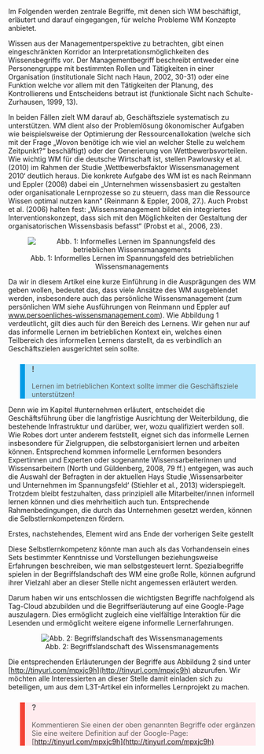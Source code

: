 <!-- filename: 01_Grundlagen_des_Wissensmanagements.md -->
<!-- title: Grundlagen des Wissensmanagements -->

Im Folgenden werden zentrale Begriffe, mit denen sich WM beschäftigt, erläutert und darauf eingegangen, für welche Probleme WM Konzepte anbietet.

Wissen aus der Managementperspektive zu betrachten, gibt einen eingeschränkten Korridor an Interpretationsmöglichkeiten des Wissensbegriffs vor. Der Managementbegriff beschreibt entweder eine Personengruppe mit bestimmten Rollen und Tätigkeiten in einer Organisation (institutionale Sicht nach Haun, 2002, 30-31) oder eine Funktion welche vor allem mit den Tätigkeiten der Planung, des Kontrollierens und Entscheidens betraut ist (funktionale Sicht nach Schulte-Zurhausen, 1999, 13).

In beiden Fällen zielt WM darauf ab, Geschäftsziele systematisch zu unterstützen. WM dient also der Problemlösung ökonomischer Aufgaben wie beispielsweise der Optimierung der Ressourcenallokation (welche sich mit der Frage „Wovon benötige ich wie viel an welcher Stelle zu welchem Zeitpunkt?“ beschäftigt) oder der Generierung von Wettbewerbsvorteilen. Wie wichtig WM für die deutsche Wirtschaft ist, stellen Pawlowsky et al. (2010) im Rahmen der Studie ‚Wettbewerbsfaktor Wissensmanagement 2010‘ deutlich heraus. Die konkrete Aufgabe des WM ist es nach Reinmann und Eppler (2008) dabei ein „Unternehmen wissensbasiert zu gestalten oder organisationale Lernprozesse so zu steuern, dass man die Ressource Wissen optimal nutzen kann“ (Reinmann &amp; Eppler, 2008, 27.). Auch Probst et al. (2006) halten fest: „Wissensmanagement bildet ein integriertes Interventionskonzept, dass sich mit den Möglichkeiten der Gestaltung der organisatorischen Wissensbasis befasst“ (Probst et al., 2006, 23).

<center><figure>
  <img src="https://raw.githubusercontent.com/ed-tech-at/L3T/refs/heads/main/42_Wissensmanagement/img/01_Informelles_Lernen_im_Spannungsfeld_des_betrieblichen_Wissensmanagements.jpg" alt="Abb. 1: Informelles Lernen im Spannungsfeld des betrieblichen Wissensmanagements">
  <figcaption>Abb. 1: Informelles Lernen im Spannungsfeld des betrieblichen Wissensmanagements</figcaption>
</figure></center>


Da wir in diesem Artikel eine kurze Einführung in die Ausprägungen des WM geben wollen, bedeutet das, dass viele Ansätze des WM ausgeblendet werden, insbesondere auch das persönliche Wissensmanagement (zum persönlichen WM siehe Ausführungen von Reinmann und Eppler auf www.persoenliches-wissensmanagement.com). Wie Abbildung 1 verdeutlicht, gilt dies auch für den Bereich des Lernens. Wir gehen nur auf das informelle Lernen im betrieblichen Kontext ein, welches einen Teilbereich des informellen Lernens darstellt, da es verbindlich an Geschäftszielen ausgerichtet sein sollte.

<blockquote style="background: #B3E5FC; border-left: 10px solid #039BE5">

### !

Lernen im betrieblichen Kontext sollte immer die Geschäftsziele unterstützen!

</blockquote>

Denn wie im Kapitel #unternehmen erläutert, entscheidet die Geschäftsführung über die langfristige Ausrichtung der Weiterbildung, die bestehende Infrastruktur und darüber, wer, wozu qualifiziert werden soll. Wie Robes dort unter anderem feststellt, eignet sich das informelle Lernen insbesondere für Zielgruppen, die selbstorganisiert lernen und arbeiten können. Entsprechend kommen informelle Lernformen besonders Expertinnen und Experten oder sogenannte Wissensarbeiterinnen und Wissensarbeitern (North und Güldenberg, 2008, 79 ff.) entgegen, was auch die Auswahl der Befragten in der aktuellen Hays Studie ‚Wissensarbeiter und Unternehmen im Spannungsfeld‘ (Stiehler et al., 2013) widerspiegelt. Trotzdem bleibt festzuhalten, dass prinzipiell alle Mitarbeiter/innen informell lernen können und dies mehrheitlich auch tun. Entsprechende Rahmenbedingungen, die durch das Unternehmen gesetzt werden, können die Selbstlernkompetenzen fördern.

Erstes, nachstehendes, Element wird ans Ende der vorherigen Seite gestellt

Diese Selbstlernkompetenz könnte man auch als das Vorhandensein eines Sets bestimmter Kenntnisse und Vorstellungen beziehungsweise Erfahrungen beschreiben, wie man selbstgesteuert lernt. Spezialbegriffe spielen in der Begriffslandschaft des WM eine große Rolle, können aufgrund ihrer Vielzahl aber an dieser Stelle nicht angemessen erläutert werden.

Darum haben wir uns entschlossen die wichtigsten Begriffe nachfolgend als Tag-Cloud abzubilden und die Begriffserläuterung auf eine Google-Page auszulagern. Dies ermöglicht zugleich eine vielfältige Interaktion für die Lesenden und ermöglicht weitere eigene informelle Lernerfahrungen.

<center><figure>
  <img src="https://raw.githubusercontent.com/ed-tech-at/L3T/refs/heads/main/42_Wissensmanagement/img/02_Begriffslandschaft_des_Wissensmanagements.jpg" alt="Abb. 2: Begriffslandschaft des Wissensmanagements">
  <figcaption>Abb. 2: Begriffslandschaft des Wissensmanagements</figcaption>
</figure></center>


Die entsprechenden Erläuterungen der Begriffe aus Abbildung 2 sind unter [http://tinyurl.com/mpxjc9h](http://tinyurl.com/mpxjc9h) abzurufen. Wir möchten alle Interessierten an dieser Stelle damit einladen sich zu beteiligen, um aus dem L3T-Artikel ein informelles Lernprojekt zu machen.

<blockquote style="background: #FFEBEE; border-left: 10px solid #F44336">

### ?

Kommentieren Sie einen der oben genannten Begriffe oder ergänzen Sie eine weitere Definition auf der Google-Page: [http://tinyurl.com/mpxjc9h](http://tinyurl.com/mpxjc9h)

</blockquote>
